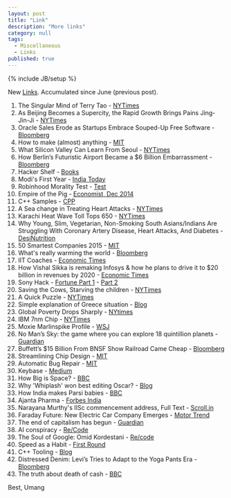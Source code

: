 ```yaml
---
layout: post
title: "Link"
description: "More links"
category: null
tags: 
  - Miscellaneous
  - Links
published: true
---
```


{% include JB/setup %}

<p>
New <a href="http://umangsaini.in/tags.html#Links-ref">Links</a>. Accumulated since June (previous post).
</p>

1. The Singular Mind of Terry Tao -  [NYTimes](http://www.nytimes.com/2015/07/26/magazine/the-singular-mind-of-terry-tao.html)
2. As Beijing Becomes a Supercity, the Rapid Growth Brings Pains Jing-Jin-Ji -  [NYTimes](http://www.nytimes.com/2015/07/20/world/asia/in-china-a-supercity-rises-around-beijing.html)
3. Oracle Sales Erode as Startups Embrace Souped-Up Free Software -  [Bloomberg](http://www.bloomberg.com/news/articles/2015-06-11/oracle-sales-eroded-as-startups-embrace-souped-up-free-software)
4. How to make (almost) anything  - [MIT](http://fab.cba.mit.edu/classes/MIT/863.09/)
5. What Silicon Valley Can Learn From Seoul -  [NYTimes](http://www.nytimes.com/2015/06/07/magazine/what-silicon-valley-can-learn-from-seoul.html)
6. How Berlin’s Futuristic Airport Became a $6 Billion Embarrassment -  [Bloomberg](http://www.bloomberg.com/news/features/2015-07-23/how-berlin-s-futuristic-airport-became-a-6-billion-embarrassment)
7. Hacker Shelf -  [Books](http://hackershelf.com/browse/?popular=1)
8. Modi's First Year -  [India Today](http://indiatoday.intoday.in/story/modi-government-one-year-nda-bjp/1/439495.html)
9. Robinhood Morality Test  - [Test](http://www.talisman.org/quizzes/robin-hood-morality.shtml)
10. Empire of the Pig  - [Economist, Dec 2014](http://www.economist.com/news/christmas-specials/21636507-chinas-insatiable-appetite-pork-symbol-countrys-rise-it-also)
11. C++ Samples - [CPP](http://www.cppsamples.com/)
12. A Sea change in Treating Heart Attacks -  [NYTimes](http://www.nytimes.com/2015/06/21/health/saving-heart-attack-victims-stat.html)
13. Karachi Heat Wave Toll Tops 650 -  [NYTimes](http://www.nytimes.com/2015/06/24/world/asia/pakistan-says-more-than-600-have-died-in-heat-wave.html)
14. Why Young, Slim, Vegetarian, Non-Smoking South Asians/Indians Are Struggling With Coronary Artery Disease, Heart Attacks, And Diabetes  - [DesiNutrition](http://desinutritionauthority.com/2015/06/why-young-slim-vegetarian-non-smoking-indians-are-struggling-with-cardiac-blockages-heart-attacks-and-diabetes/)
15. 50 Smartest Companies 2015  - [MIT](http://www.technologyreview.com/lists/companies/2015/)
16. What's really warming the world  - [Bloomberg](http://www.bloomberg.com/graphics/2015-whats-warming-the-world/)
17. IIT Coaches  - [Economic Times](http://articles.economictimes.indiatimes.com/2015-06-25/news/63831639_1_coaching-institutes-faculty-member-kota)
18. How Vishal Sikka is remaking Infosys & how he plans to drive it to $20 billion in revenues by 2020  -  [Economic Times](http://articles.economictimes.indiatimes.com/2015-06-25/news/63831656_1_vishal-sikka-nr-narayana-murthy-infosys-agm)
19. Sony Hack -  [Fortune Part 1](http://fortune.com/sony-hack-part-1/) -  [Part 2](http://fortune.com/sony-hack-part-two/) 
20. Saving the Cows, Starving the children -  [NYTimes](http://www.nytimes.com/2015/06/28/opinion/sunday/saving-the-cows-starving-the-children.html)
21. A Quick Puzzle  - [NYTimes](http://www.nytimes.com/interactive/2015/07/03/upshot/a-quick-puzzle-to-test-your-problem-solving.html?abt=0002&abg=1)
22. Simple explanation of Greece situation  - [Blog](http://www.interfluidity.com/v2/5965.html)
23. Global Poverty Drops Sharply -  [NYtimes](http://www.nytimes.com/2015/07/07/world/asia/global-poverty-drops-sharply-with-china-making-big-strides-un-report-says.html)
24. IBM 7nm Chip  - [NYTimes](http://www.nytimes.com/2015/07/09/technology/ibm-announces-computer-chips-more-powerful-than-any-in-existence.html)
25. Moxie Marlinspike Profile  - [WSJ](http://www.wsj.com/articles/moxie-marlinspike-the-coder-who-encrypted-your-texts-1436486274)
26. No Man’s Sky: the game where you can explore 18 quintillion planets -  [Guardian](http://www.theguardian.com/technology/2015/jul/12/no-mans-sky-18-quintillion-planets-hello-games)
27. Buffett’s $15 Billion From BNSF Show Railroad Came Cheap -  [Bloomberg](http://www.bloomberg.com/news/articles/2014-11-10/buffetts-15-billion-from-bnsf-show-railroad-came-cheap)
28. Streamlining Chip Design - [MIT](http://newsoffice.mit.edu/2011/streamlining-chip-design-1208)
29. Automatic Bug Repair  - [MIT](http://newsoffice.mit.edu/2015/automatic-code-bug-repair-0629)
30. Keybase  - [Medium](https://medium.com/@cdixon/keybase-bringing-public-key-cryptography-to-mainstream-users-16a9379dddda)
31. How Big is Space?  - [BBC](http://www.bbc.com/future/bespoke/20140304-how-big-is-space-interactive/index.html)
32. Why 'Whiplash' won best editing Oscar? -  [Blog](http://web.archive.org/web/20150520140301/http://williamdickersonfilmmaker.com/why-whiplash-won-an-oscar-for-best-editing/)
33. How India makes Parsi babies  - [BBC](http://www.bbc.com/news/magazine-33519145)
34. Ajanta Pharma  - [Forbes India](http://forbesindia.com/article/super-50-companies-2015/ajanta-pharma-the-small-big-dream/40691/1?utm=slidebox)
35. Narayana Murthy's IISc commencement address, Full Text -  [Scroll.in](http://scroll.in/article/741723/full-text-narayana-murthy-questions-the-contribution-of-iits-and-iisc-in-the-last-60-years)
36. Faraday Future: New Electric Car Company Emerges  - [Motor Trend](http://wot.motortrend.com/1507_new_california_based_electric_car_company_emerges_faraday_future.html)
37. The end of capitalism has begun -  [Guardian](http://www.theguardian.com/books/2015/jul/17/postcapitalism-end-of-capitalism-begun)
38. AI conspiracy -  [Re/Code](http://recode.net/2015/07/15/ai-conspiracy-the-scientists-behind-deep-learning/)
39. The Soul of Google: Omid Kordestani -  [Re/code](http://recode.net/2015/07/20/the-soul-of-google-omid-kordestani-chief-business-officer-returns/)
40. Speed as a Habit  - [First Round](http://firstround.com/review/speed-as-a-habit/)
41. C++ Tooling  - [Blog](http://nickdesaulniers.github.io/blog/2015/07/23/additional-c-slash-c-plus-plus-tooling/)
42. Distressed Denim: Levi’s Tries to Adapt to the Yoga Pants Era -  [Bloomberg](http://www.bloomberg.com/graphics/2015-levi-strauss-confronts-the-yoga-pant/?Src=longreads)
43. The truth about death of cash  - [BBC](http://www.bbc.com/future/story/20150724-the-truth-about-the-death-of-cash)



Best, Umang
